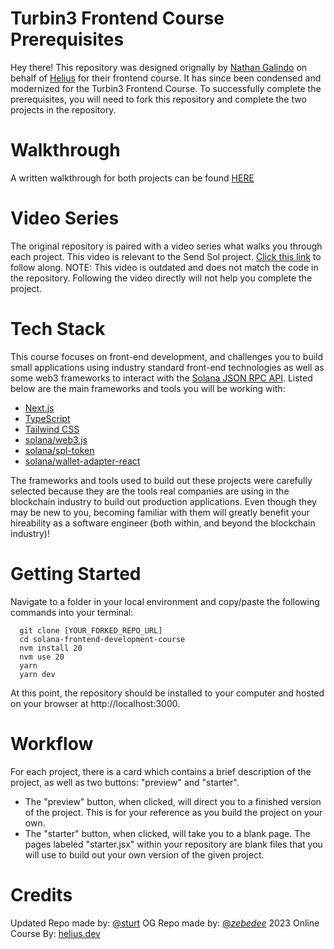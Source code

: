 # Turbin3 Frontend Course Prerequisites
Hey there! This repository was designed orignally by [Nathan Galindo](https://twitter.com/_zebedee_) on behalf of [Helius](https://www.helius.dev/) for their frontend course. It has since been condensed and modernized for the Turbin3 Frontend Course. To successfully complete the prerequisites, you will need to fork this repository and complete the two projects in the repository.

# Walkthrough

A written walkthrough for both projects can be found [HERE](https://themenagerie.xyz/prerequisites/frontend)

# Video Series
The original repository is paired with a video series what walks you through each project. This video is relevant to the Send Sol project. [Click this link](https://www.youtube.com/watch?v=fLdETmFewPI&list=PLMZny7wGLM6w4t7pMGATxFTjjMduTsEiF&index=5) to follow along. NOTE: This video is outdated and does not match the code in the repository. Following the video directly will not help you complete the project.

# Tech Stack
This course focuses on front-end development, and challenges you to build small applications using industry standard front-end technologies as well as some web3 frameworks to interact with the [Solana JSON RPC API](https://docs.solana.com/developing/clients/jsonrpc-api?gclid=Cj0KCQjwxIOXBhCrARIsAL1QFCZyftNFV4i4Sygxkr6LdPazw2sLMPyhQbVqFID-yy8QSqf81dxJHUoaAk2ZEALw_wcB). Listed below are the main frameworks and tools you will be working with:

- [Next.js](https://nextjs.org/docs)
- [TypeScript](https://www.typescriptlang.org/docs/)
- [Tailwind CSS](https://tailwindcss.com/docs/installation)
- [solana/web3.js](https://solana-labs.github.io/solana-web3.js/)
- [solana/spl-token](https://solana-labs.github.io/solana-program-library/token/js/index.html)
- [solana/wallet-adapter-react](https://solana-labs.github.io/wallet-adapter/)

The frameworks and tools used to build out these projects were carefully selected because they are the tools real companies are using in the blockchain industry to build out production applications. Even though they may be new to you, becoming familiar with them will greatly benefit your hireability as a software engineer (both within, and beyond the blockchain industry)!

# Getting Started
Navigate to a folder in your local environment and copy/paste the following commands into your terminal:
```
  git clone [YOUR_FORKED_REPO_URL]
  cd solana-frontend-development-course
  nvm install 20
  nvm use 20
  yarn
  yarn dev
```
At this point, the repository should be installed to your computer and hosted on your browser at http://localhost:3000.

# Workflow
For each project, there is a card which contains a brief description of the project, as well as two buttons: "preview" and "starter". 
* The "preview" button, when clicked, will direct you to a finished version of the project. This is for your reference as you build the project on your own. 
* The "starter" button, when clicked, will take you to a blank page. The pages labeled "starter.jsx" within your repository are blank files that you will use to build out your own version of the given project.

# Credits
Updated Repo made by: [@sturt](https://twitter.com/sturt_jack)
OG Repo made by: [@_zebedee_](https://twitter.com/_zebedee_)
2023 Online Course By: [helius.dev](https://www.helius.dev/)
